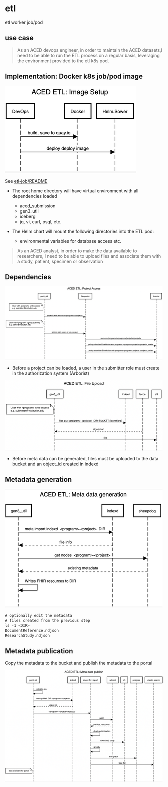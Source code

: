 # etl
etl worker job/pod

## use case

> As an ACED devops engineer, in order to maintain the ACED datasets,I need to be able to run the ETL process on a regular basis, leveraging the environment provided to the etl k8s pod.


## Implementation: Docker k8s job/pod image
 
![image](./docs/image-setup.png)

See [etl-job/README](./etl-job/README.md)

* The root home directory will have virtual environment with all dependencies loaded
  * aced_submission
  * gen3_util
  * iceberg
  * jq, vi, curl, psql, etc. 
  
* The Helm chart will mount the following directories into the ETL pod: 
  * environmental variables for database access etc.

> As an ACED analyst, in order to make the data available to researchers, I need to be able to upload files and associate them with a study, patient, specimen or observation

 
## Dependencies

![image](./docs/project-access.png)

* Before a project can be loaded, a user in the submitter role must create in the authorization system (Arborist)
  
![image](./docs/file-upload.png)

* Before meta data can be generated, files must be uploaded to the data bucket and an object_id created in indexd

## Metadata generation

![image](./docs/metadata-generate.png)

```commandline
# optionally edit the metadata
# files created from the previous step
ls -1 <DIR>
DocumentReference.ndjson
ResearchStudy.ndjson
```
## Metadata publication

Copy the metadata to the bucket and publish the metadata to the portal

![image](./docs/metadata-publish.png)
